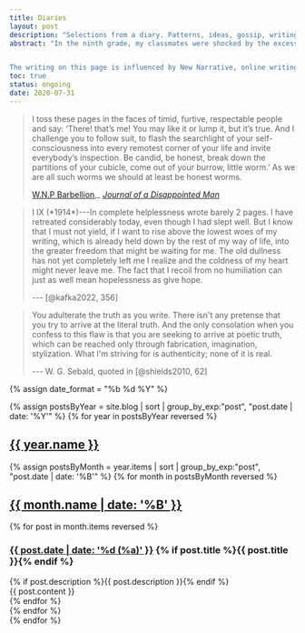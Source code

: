 ```yaml
---
title: Diaries
layout: post
description: "Selections from a diary. Patterns, ideas, gossip, writing notes, shopping lists, daydreams and fantasies."
abstract: "In the ninth grade, my classmates were shocked by the excessive candour of my MySpace blog posts. I published the truth of how I felt without considering the consequences. The diary that I publish today is an ongoing experiment in autofictional narrativization---a story based in memoir; an aestheticized residue of a process of living. Nothing here should be taken as 'true,' but everything is based in reality.


The writing on this page is influenced by New Narrative, online writing, diary writing, the autobiography, contemporary art and cinema, and cognitive behavioural therapy. *Here are the words that I have left on my page, and in them you will see---the very distance that lies between truth and fiction, between life and art!*"
toc: true
status: ongoing
date: 2020-07-31
---
```


<blockquote class="epigraph" itemprop="citation">
I toss these pages in the faces of timid, furtive, respectable people and say: ‘There! that’s me! You may like it or lump it, but it’s true. And I challenge you to follow suit, to flash the searchlight of your self-consciousness into every remotest corner of your life and invite everybody’s inspection. Be candid, be honest, break down the partitions of your cubicle, come out of your burrow, little worm.’ As we are all such worms we should at least be honest worms.

[W.N.P Barbellion](https://en.wikipedia.org/wiki/W._N._P._Barbellion),_ [*Journal of a Disappointed Man*](https://www.pseudopodium.org/barbellionblog/books.html)

</blockquote>

<blockquote class="epigraph" itemprop="citation">
I IX (*1914*)---In complete helplessness wrote barely 2 pages. I have retreated considerably today, even though I had slept well. But I know that I must not yield, if I want to rise above the lowest woes of my writing, which is already held down by the rest of my way of life, into the greater freedom that might be waiting for me. The old dullness has not yet completely left me I realize and the coldness of my heart might never leave me. The fact that I recoil from no humiliation can just as well mean hopelessness as give hope.

--- [@kafka2022, 356]

</blockquote>

<blockquote class="epigraph" itemprop="citation">
You adulterate the truth as you write. There isn't any pretense that you try to arrive at the literal truth. And the only consolation when you confess to this flaw is that you are seeking to arrive at poetic truth, which can be reached only through fabrication, imagination, stylization. What I'm striving for is authenticity; none of it is real.

--- W. G. Sebald, quoted in [@shields2010, 62]

</blockquote>

{% assign date_format = "%b %d %Y" %}

{% assign postsByYear = site.blog | sort | group_by_exp:"post", "post.date | date: '%Y'" %}
{% for year in postsByYear reversed %}
<section id="{{ year.name }}">
<h1 id="{{ year.name }}"><a href="/blog#{{ year.name }}">{{ year.name }}</a></h1>
{% assign postsByMonth = year.items | sort | group_by_exp:"post", "post.date | date: '%B'" %}
{% for month in postsByMonth reversed %}
<section id="{{ year.name }}-{{ month.name | date: '%m' }}">
<h2 id="{{ year.name }}-{{ month.name | date: '%m' }}">
	<a href="#{{ year.name }}-{{ month.name | date: '%m' }}">{{ month.name | date: '%B' }}</a>
</h2>
{% for post in month.items reversed %}
<section class="blog-post e-content" id="{{ year.name }}-{{ month.name | date: '%m' }}-{{ post.date | date: '%d' }}" itemprop="blogPost" itemscope itemtype="http://schema.org/BlogPosting">
<div class="blog-post-header">
<h3 id="{{ year.name }}-{{ month.name | date: '%m' }}-{{ post.date | date: '%d' }}" class="blog-post-date">
	<a href="#{{ year.name }}-{{ month.name | date: '%m' }}-{{ post.date | date: '%d' }}" title="'{{ post.title }}', posted on {{ post.date | date: "%b %e, %Y." }}">
		<time itemprop="datePublished" datetime="{{ post.date }}">{{ post.date | date: '%d (%a)' }}</a>
{% if post.title %}<span class="blog-post-title" itemprop="name">{{ post.title }}</span>{% endif %}
 		</time>
</h3>
{% if post.description %}<span class="blog-post-description" itemprop="description">{{ post.description }}</span>{% endif %}

</div>

<span itemprop="articleBody">
{{ post.content }}
</span>

</section>
{% endfor %}
</section>
{% endfor %}
</section>
{% endfor %}
